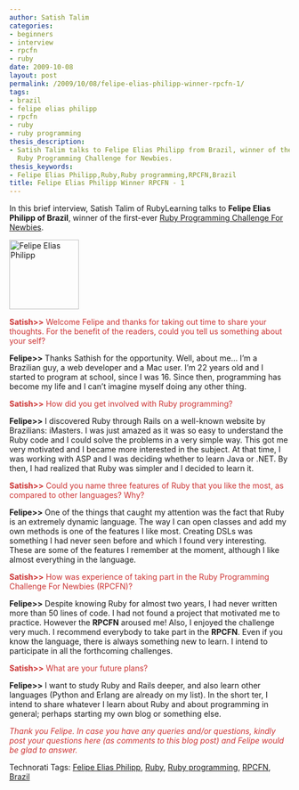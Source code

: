 ```yaml
---
author: Satish Talim
categories:
- beginners
- interview
- rpcfn
- ruby
date: 2009-10-08
layout: post
permalink: /2009/10/08/felipe-elias-philipp-winner-rpcfn-1/
tags:
- brazil
- felipe elias philipp
- rpcfn
- ruby
- ruby programming
thesis_description:
- Satish Talim talks to Felipe Elias Philipp from Brazil, winner of the first-ever
  Ruby Programming Challenge for Newbies.
thesis_keywords:
- Felipe Elias Philipp,Ruby,Ruby programming,RPCFN,Brazil
title: Felipe Elias Philipp Winner RPCFN - 1
---
```


<div>
  <p class="alert">
    In this brief interview, Satish Talim of RubyLearning talks to <b>Felipe Elias Philipp of Brazil</b>, winner of the first-ever <a href="http://rubylearning.com/blog/2009/09/24/rpcfn-shift-subtitle-1/">Ruby Programming Challenge For Newbies</a>.
  </p>
  
  <p>
    <img class="alignright" title="Felipe Elias Philipp" src="http://www.rubylearning.com/images/profile2-125x125.jpg" alt="Felipe Elias Philipp" width="125" height="125" />
  </p>
  
  <p>
    <span style="color:#CC3333;"><strong>Satish>></strong> Welcome Felipe and thanks for taking out time to share your thoughts. For the benefit of the readers, could you tell us something about your self?</span>
  </p>
  
  <p>
    <strong>Felipe>></strong> Thanks Sathish for the opportunity. Well, about me&#8230; I&#8217;m a Brazilian guy, a web developer and a Mac user. I&#8217;m 22 years old and I started to program at school, since I was 16. Since then, programming has become my life and I can&#8217;t imagine myself doing any other thing.
  </p>
  
  <p>
    <span style="color:#CC3333;"><strong>Satish>></strong> How did you get involved with Ruby programming?</span>
  </p>
  
  <p>
    <strong>Felipe>></strong> I discovered Ruby through Rails on a well-known website by Brazilians: iMasters. I was just amazed as it was so easy to understand the Ruby code and I could solve the problems in a very simple way. This got me very motivated and I became more interested in the subject. At that time, I was working with ASP and I was deciding whether to learn Java or .NET. By then, I had realized that Ruby was simpler and I decided to learn it.
  </p>
  
  <p>
    <span style="color:#CC3333;"><strong>Satish>></strong> Could you name three features of Ruby that you like the most, as compared to other languages? Why?</span>
  </p>
  
  <p>
    <strong>Felipe>></strong> One of the things that caught my attention was the fact that Ruby is an extremely dynamic language. The way I can open classes and add my own methods is one of the features I like most. Creating DSLs was something I had never seen before and which I found very interesting. These are some of the features I remember at the moment, although I like almost everything in the language.
  </p>
  
  <p>
    <span style="color:#CC3333;"><strong>Satish>></strong> How was experience of taking part in the Ruby Programming Challenge For Newbies (RPCFN)?</span>
  </p>
  
  <p>
    <strong>Felipe>></strong> Despite knowing Ruby for almost two years, I had never written more than 50 lines of code. I had not found a project that motivated me to practice. However the <strong>RPCFN</strong> aroused me! Also, I enjoyed the challenge very much. I recommend everybody to take part in the <strong>RPCFN</strong>. Even if you know the language, there is always something new to learn. I intend to participate in all the forthcoming challenges.
  </p>
  
  <p>
    <span style="color:#CC3333;"><strong>Satish>></strong> What are your future plans?</span>
  </p>
  
  <p>
    <strong>Felipe>></strong> I want to study Ruby and Rails deeper, and also learn other languages (Python and Erlang are already on my list). In the short ter, I intend to share whatever I learn about Ruby and about programming in general; perhaps starting my own blog or something else.
  </p>
  
  <p>
    <span style="color:#CC3333;"><em>Thank you Felipe. In case you have any queries and/or questions, kindly post your questions here (as comments to this blog post) and Felipe would be glad to answer.</em></span>
  </p>
</div>

Technorati Tags: <a href="http://technorati.com/tag/Felipe+Elias+Philipp" rel="tag">Felipe Elias Philipp</a>, <a href="http://technorati.com/tag/Ruby" rel="tag">Ruby</a>, <a href="http://technorati.com/tag/Ruby+programming" rel="tag">Ruby programming</a>, <a href="http://technorati.com/tag/RPCFN" rel="tag">RPCFN</a>, <a href="http://technorati.com/tag/Brazil" rel="tag">Brazil</a>

